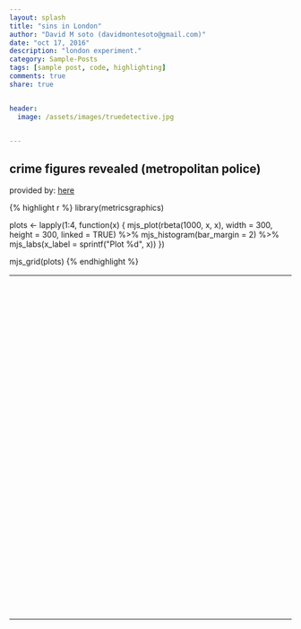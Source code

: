 ```yaml
---
layout: splash
title: "sins in London"
author: "David M soto (davidmontesoto@gmail.com)"
date: "oct 17, 2016"
description: "london experiment."
category: Sample-Posts
tags: [sample post, code, highlighting]
comments: true
share: true


header:
  image: /assets/images/truedetective.jpg


---
```



## crime figures revealed (metropolitan police)

provided by:  [here](https://data.police.uk/data/)




{% highlight r %}
library(metricsgraphics)

plots <- lapply(1:4, function(x) {
    mjs_plot(rbeta(1000, x, x), width = 300, height = 300, linked = TRUE) %>% 
        mjs_histogram(bar_margin = 2) %>% mjs_labs(x_label = sprintf("Plot %d", 
        x))
})

mjs_grid(plots)
{% endhighlight %}

<!--html_preserve--><table style="width:100%" width="100%">
<tr width="100%" style="width:100%">
<td style="width:50.00%" width="50.00%">
<div id="mjs-414f64e274e1efa356a70c54bfc7c8" class="metricsgraphics html-widget" style="width:300px;height:300px;"></div>
<div id="mjs-414f64e274e1efa356a70c54bfc7c8-legend" class="metricsgraphics html-widget-legend"></div>
<script type="application/json" data-for="mjs-414f64e274e1efa356a70c54bfc7c8">{"x":{"forCSS":null,"regions":null,"orig_posix":false,"data":[0.671094908611849,0.603188260924071,0.775948944268748,0.220768147846684,0.826431981753558,0.793204661691561,0.0420478493906558,0.925883104559034,0.483829515287653,0.678408693056554,0.0183202817570418,0.241362239001319,0.585831398610026,0.47207823372446,0.56978294509463,0.663977657677606,0.492983416421339,0.857267366955057,0.443290793104097,0.993234406458214,0.853511503897607,0.635878801345825,0.531949883094057,0.112860189052299,0.298578136833385,0.291740955086425,0.00743657816201448,0.888876368757337,0.693877979647368,0.229179758112878,0.638236043043435,0.804345417302102,0.99033259996213,0.336316381581128,0.265610073925927,0.452814573887736,0.247373461257666,0.213904589880258,0.952827901113778,0.305887498427182,0.632130345329642,0.223392496118322,0.646821427159011,0.147398606408387,0.877320870757103,0.151352245593444,0.0483750926796347,0.725459880428389,0.433756917016581,0.964219643967226,0.906891266116872,0.927679335698485,0.283909524092451,0.789245770080015,0.448875853791833,0.337884541833773,0.91048289090395,0.213202397106215,0.037205449771136,0.765065121930093,0.410364129347727,0.455764915794134,0.193243491463363,0.58990924526006,0.290929960552603,0.346142942085862,0.914393404033035,0.0489598014391959,0.287419251166284,0.561566304648295,0.414437617408112,0.868810023646802,0.638873089570552,0.880862427642569,0.0157748321071267,0.237544480944052,0.104466148652136,0.6846914566122,0.803671739296988,0.628108526347205,0.613437729654834,0.601606024429202,0.941343429265544,0.350380350602791,0.91175029007718,0.473272046074271,0.729383816942573,0.760032603982836,0.372091937111691,0.119985202327371,0.598863745806739,0.778687568148598,0.300866563338786,0.134796187980101,0.390537942526862,0.384438385022804,0.57656016969122,0.741158619523048,0.842604293953627,0.0796633027493954,0.272497694008052,0.736307355109602,0.760727366665378,0.788288455689326,0.664832860929891,0.263160111615434,0.321851869579405,0.0787240478675812,0.274151105200872,0.403004318242893,0.799039730103686,0.408701870823279,0.0347648106981069,0.437392857391387,0.294910788768902,0.44907505158335,0.518413654062897,0.860563820926473,0.587555692065507,0.662790507776663,0.00189981167204678,0.758296539541334,0.0974512745160609,0.758710874477401,0.444661117391661,0.368518436793238,0.573232001625001,0.313726977445185,0.714191286126152,0.330506929662079,0.866429426008835,0.88050794810988,0.203912843484432,0.398339866660535,0.869622631696984,0.571390450233594,0.374454172560945,0.594437496270984,0.494694632245228,0.715937556466088,0.266899304231629,0.526093867607415,0.2945893232245,0.361476340563968,0.365730280056596,0.837012404110283,0.341502050636336,0.794694428099319,0.0987878369633108,0.64180550747551,0.569119801046327,0.527342377463356,0.0775046872440726,0.952908661449328,0.888714717701077,0.575317764654756,0.731641741469502,0.425793866161257,0.499961734982207,0.843846916919574,0.919193083187565,0.90724784322083,0.132080923533067,0.983804414514452,0.191271347692236,0.782720825867727,0.704257992096245,0.67829058947973,0.897476539714262,0.490585263818502,0.691429716767743,0.530444520991296,0.109747996786609,0.835866081062704,0.270779989426956,0.182192718842998,0.283170404145494,0.323188601061702,0.60371250147,0.924719286384061,0.742912952788174,0.633834363427013,0.592447268078104,0.743848808575422,0.771316827274859,0.305708954576403,0.886046056635678,0.736886970233172,0.453733384143561,0.275486514903605,0.345329531934112,0.43410199182108,0.116339351050556,0.816276313504204,0.379616041202098,0.608884701039642,0.491199903422967,0.587201760150492,0.787414056481794,0.944284146418795,0.863207361660898,0.964578916551545,0.106645355001092,0.369131665909663,0.57700080005452,0.877759048715234,0.953456714982167,0.816101881209761,0.0104391160421073,0.613629338564351,0.256275926250964,0.342776043340564,0.650141401216388,0.536169637227431,0.790182583266869,0.810214621014893,0.295902597019449,0.259957502130419,0.161967783700675,0.22331584058702,0.827518183039501,0.312491865362972,0.637455970747396,0.92634786432609,0.582005347358063,0.509896136587486,0.553611623588949,0.571495270822197,0.534218201879412,0.960077684838325,0.287097594700754,0.321906137978658,0.0140340561047196,0.272057469235733,0.86516295815818,0.509265304775909,0.077309685992077,0.312068935949355,0.595765589503571,0.711252430453897,0.916433711303398,0.767047686036676,0.979654845781624,0.531029006466269,0.758511936757714,0.571929840603843,0.0337018694262952,0.90287526184693,0.4964337463025,0.820754293818027,0.11978276912123,0.16567851183936,0.195811985293403,0.347037642262876,0.0474481703713536,0.653148788725957,0.540765122044832,0.111023084260523,0.805362949380651,0.314271703129634,0.727983287302777,0.226740672485903,0.281426595523953,0.726109020644799,0.18363976967521,0.0205640520434827,0.208883270388469,0.125744431745261,0.333003695588559,0.0405388840008527,0.948053919710219,0.229928801069036,0.316503551788628,0.859662253409624,0.229864055290818,0.253741889027879,0.512735361466184,0.691134694730863,0.276049496373162,0.739693217677996,0.779880877584219,0.00102710141800344,0.16254700999707,0.305641150102019,0.800312160281464,0.0364838484674692,0.601252082502469,0.965287885628641,0.313261816743761,0.354940691497177,0.515845441725105,0.941773460246623,0.245584067655727,0.402407841524109,0.763651843648404,0.223888791399077,0.520879157818854,0.710313205374405,0.899923267075792,0.70806613471359,0.636803882662207,0.68276533856988,0.763154560234398,0.605050765909254,0.632859702687711,0.595464835176244,0.627264265203849,0.81299949507229,0.496274435659871,0.595222910167649,0.5457055401057,0.467772764153778,0.910345596959814,0.097039925167337,0.016687041381374,0.0792353684082627,0.287254341179505,0.604845081223175,0.248131992062554,0.786114061949775,0.349374245386571,0.756089857779443,0.423642897279933,0.59625516901724,0.427004431607202,0.807734686881304,0.492772529134527,0.230666276067495,0.73980474518612,0.957810956286266,0.536432833177969,0.223465976538137,0.880953080253676,0.413341253995895,0.485619059996679,0.412597468588501,0.92745200637728,0.643419680651277,0.725953237619251,0.536988074192777,0.804350781720132,0.0285642559174448,0.688188516767696,0.818958672927693,0.142797970212996,0.693305186927319,0.232282778248191,0.164439794840291,0.18580988002941,0.660195404198021,0.628912236308679,0.263935431139544,0.678234192775562,0.0737675931304693,0.828431023750454,0.766536076320335,0.745051869191229,0.934358281549066,0.290490098763257,0.29431744501926,0.690476675285026,0.570380219258368,0.853822391945869,0.170174677157775,0.163456901209429,0.534355603856966,0.716033765813336,0.946300575044006,0.841749243671075,0.862295856466517,0.276865482097492,0.0859675765968859,0.739148779772222,0.123114185640588,0.0228410225827247,0.488596132956445,0.608522175112739,0.620451360708103,0.808137499960139,0.167071841657162,0.978087891126051,0.250532265519723,0.721622661221772,0.609829413937405,0.562552538467571,0.697978775249794,0.507078063907102,0.0763086723163724,0.948626287048683,0.143875556299463,0.640322390245274,0.51735440059565,0.709160554222763,0.613785434979945,0.233664326602593,0.403846179833636,0.456556322751567,0.520103939343244,0.0569501521531493,0.134844136424363,0.410799193428829,0.85998251545243,0.880354952299967,0.331419912632555,0.868369941366836,0.0485160097014159,0.379350734408945,0.425662591122091,0.634413723368198,0.682080308906734,0.159370476379991,0.195824476657435,0.869958085939288,0.318983828183264,0.851093047531322,0.99049117974937,0.96746849338524,0.89729112922214,0.051417282782495,0.964626354863867,0.814353003166616,0.640152625041083,0.357425395399332,0.931449183262885,0.380404138471931,0.547229107934982,0.84696201980114,0.859076054301113,0.541278143879026,0.451992898713797,0.237696325872093,0.548800403485075,0.889080160763115,0.575504086446017,0.512384934118018,0.771417770301923,0.574411612469703,0.47843034658581,0.994477944914252,0.253069799859077,0.212434193585068,0.699446058832109,0.560513270553201,0.380499864229932,0.108050851384178,0.777178134070709,0.724554737564176,0.637725592823699,0.513090373715386,0.766643143026158,0.304296585964039,0.174869888229296,0.298818458104506,0.612504885531962,0.186868897406384,0.854267837479711,0.816066127037629,0.0518291492480785,0.50251288479194,0.72219217941165,0.561070003546774,0.452536126831546,0.739077391801402,0.0408319074194878,0.952267495915294,0.0929579315707088,0.328003098489717,0.852081511169672,0.730114379664883,0.780209153657779,0.0510200525168329,0.267391003435478,0.951452746521682,0.852373705944046,0.74728511297144,0.0407542088069022,0.319655426079407,0.361889037536457,0.873160561546683,0.445972794899717,0.301734829088673,0.189157898304984,0.977326811291278,0.5634099713061,0.8634753159713,0.0940243408549577,0.0980764047708363,0.364684403641149,0.340568252373487,0.569537645205855,0.295636259950697,0.519124597776681,0.5899775440339,0.599538136506453,0.570144100813195,0.920192746911198,0.156981046544388,0.447719271294773,0.740766343427822,0.441196844214574,0.000859147403389215,0.86311229551211,0.632213961333036,0.985291336197406,0.0876945210620761,0.431525371037424,0.256766820559278,0.600295706884935,0.584747500484809,0.0777981427963823,0.425645146053284,0.215176874771714,0.315866561606526,0.498276193626225,0.961748612113297,0.47914087632671,0.300463462015614,0.371791381854564,0.577692155726254,0.902221807511523,0.266532526118681,0.797755568986759,0.844762672437355,0.120226966682822,0.934583582915366,0.120691866148263,0.0519191473722458,0.569853085326031,0.327550996094942,0.522733549587429,0.941076711751521,0.214207544689998,0.91283816494979,0.0612837781663984,0.297707491787151,0.176654846873134,0.0129694957286119,0.750511229038239,0.944075076375157,0.487611026037484,0.91623162990436,0.571989475283772,0.407749654958025,0.83654513116926,0.717943724012002,0.219721417874098,0.685977655462921,0.925168971298263,0.172815453261137,0.915739539312199,0.0228804401122034,0.309220034163445,0.923243517056108,0.644861505134031,0.654427416855469,0.989975709468126,0.917104349471629,0.846424912801012,0.169970094691962,0.904165923595429,0.724763206671923,0.932003089459613,0.712907608132809,0.636131887324154,0.351067591225728,0.784770872211084,0.512574702035636,0.855328417615965,0.11711903847754,0.380383225157857,0.643089661374688,0.509238021448255,0.492808864219114,0.214851655764505,0.0278621425386518,0.910530313383788,0.293327168095857,0.518620916642249,0.470643179025501,0.695641399826854,0.906033107778058,0.670333640417084,0.0484039855655283,0.408708540257066,0.661771245999262,0.516009408049285,0.342245904263109,0.0661362735554576,0.588914217660204,0.685100340750068,0.397387410281226,0.690492131747305,0.730980294523761,0.166588219814002,0.0607347639743239,0.640963221201673,0.000530415680259466,0.329980271635577,0.0370110212825239,0.514998000813648,0.95267685642466,0.265113805187866,0.882317709038034,0.330700659425929,0.602141535375267,0.282047793036327,0.142020341474563,0.907132229069248,0.34810865111649,0.729614796116948,0.285742092179134,0.369759492808953,0.798571862280369,0.614303134381771,0.359471830073744,0.261740689398721,0.145599903305992,0.366450620815158,0.329129459802061,0.099589423276484,0.763073974289,0.284877733094618,0.847432231763378,0.541977341054007,0.117419571382925,0.475654777605087,0.734221769496799,0.930486977566034,0.680476129986346,0.460003093117848,0.537641198607162,0.0275987496133894,0.901684264885262,0.301257969811559,0.691548424074426,0.89101045881398,0.35926228039898,0.630871163448319,0.146720562828705,0.607778879115358,0.225185331888497,0.0188383634667844,0.784917334560305,0.935215720674023,0.517448460217565,0.563133839983493,0.793414211831987,0.401097772177309,0.719873189460486,0.975867892848328,0.910026864847168,0.687542128609493,0.230862329714,0.258339480729774,0.448281067190692,0.347121963044629,0.581160889239982,0.172009794740006,0.635828788392246,0.511093555251136,0.946106533054262,0.908651361474767,0.455234793946147,0.254980396479368,0.155855044256896,0.701854303944856,0.0630554056260735,0.209220350021496,0.56454643025063,0.559797498164698,0.825254401192069,0.162223322549835,0.609955540625378,0.647649585502222,0.272105576004833,0.271196909248829,0.888005044311285,0.415576102212071,0.800742782419547,0.882431731792167,0.898840521927923,0.308293660869822,0.85403382149525,0.46393725881353,0.88176919403486,0.567909966455773,0.777404150692746,0.524482610635459,0.994103074539453,0.810042110737413,0.761055676499382,0.554877090966329,0.382724879076704,0.160762858809903,0.0299078957177699,0.0291061943862587,0.059258196502924,0.495368077186868,0.906759078614414,0.29671470168978,0.25156460609287,0.772612072760239,0.518512711627409,0.649101241026074,0.838446438778192,0.634546640096232,0.503238391596824,0.572020650841296,0.930949390633032,0.679074088577181,0.0206823421176523,0.0132517134770751,0.987512892577797,0.735456336988136,0.0490082604810595,0.379707293584943,0.846639175899327,0.728748583234847,0.107803301420063,0.460788932396099,0.19004273135215,0.835009451722726,0.909882706357166,0.784532986814156,0.496126691345125,0.28491317271255,0.662464618915692,0.110583745874465,0.852157967863604,0.669887995580211,0.779170393710956,0.233187746023759,0.871886783512309,0.29764555557631,0.317257150541991,0.702643807977438,0.435341021977365,0.338213521055877,0.927817532094196,0.835599884158,0.0220622709020972,0.0205951223615557,0.61685296613723,0.268770777387545,0.786415925947949,0.391393565805629,0.597650261828676,0.44462991785258,0.162219326710328,0.847525051794946,0.000688256463035941,0.730627770535648,0.486267263069749,0.767141232499853,0.770053113112226,0.415655314456671,0.169016245752573,0.858495929976925,0.0260324715636671,0.104249172378331,0.221744410926476,0.47342977183871,0.766630667960271,0.258444519015029,0.851146249333397,0.269468784099445,0.758749267784879,0.539959047688171,0.856984594836831,0.920751663157716,0.842115969629958,0.874097706982866,0.2559371474199,0.24773057224229,0.636505980743095,0.222192255081609,0.773359852610156,0.0711576377507299,0.981267737224698,0.0190781853161752,0.825568812899292,0.0817697604652494,0.512725538574159,0.312913042027503,0.806174144381657,0.70105606992729,0.233059383928776,0.907454365864396,0.755228952970356,0.42566801677458,0.770484447246417,0.994397251168266,0.987945202738047,0.410715866601095,0.683721910463646,0.367678191512823,0.0887030065059662,0.58002660330385,0.973808880662546,0.173770516179502,0.256690031383187,0.19625665503554,0.454799705883488,0.0718329222872853,0.784664280945435,0.198666285257787,0.912675382569432,0.696311419131234,0.594741537934169,0.116888149874285,0.872088235104457,0.0878400402143598,0.00101411482319236,0.3249386921525,0.930554707767442,0.0902562332339585,0.707528821192682,0.0282702159602195,0.643937979126349,0.147774934303015,0.834159178193659,0.428506788564846,0.352654398186132,0.0862067849375308,0.644428078550845,0.397788478760049,0.310401272494346,0.197073560440913,0.596809511538595,0.522248188965023,0.688400815473869,0.491949490504339,0.397385348100215,0.640661341138184,0.453392618335784,0.949429035652429,0.240082385251299,0.788058698177338,0.813165603904054,0.485113803297281,0.878165654605255,0.512018594425172,0.115075692301616,0.722843867726624,0.266763286897913,0.0674323486164212,0.150128117064014,0.0709282017778605,0.407053901813924,0.66758345765993,0.162615040084347,0.496570128481835,0.380765091395006,0.843682218808681,0.112864012364298,0.0547804541420192,0.286679963115603,0.407132187392563,0.812487056711689,0.4900241214782,0.779663474531844,0.292679429985583,0.439806047594175,0.455295424442738,0.465320768300444,0.136962199350819,0.156067346222699,0.57389927143231,0.272983655100688,0.150866374140605,0.132749664597213,0.181198261911049,0.165644088760018,0.890939068049192,0.0714200160000473,0.246100090211257,0.0819383240304887,0.101775456918404,0.613137630978599,0.823011404601857,0.535175910918042,0.550926481606439,0.303937793709338,0.477870732313022,0.47858209698461,0.345822844421491,0.384056268027052,0.804702340858057,0.41259913565591,0.170229788171127,0.755467538489029,0.945697577670217,0.175046822289005,0.40013438789174,0.389677054714411,0.935091152554378,0.105782430386171,0.71291702799499,0.925165717722848,0.874805945204571,0.271237431559712,0.659708580235019,0.024455506587401,0.907664061058313,0.0585562507621944,0.813201860990375,0.619730553589761,0.312376079149544,0.759369177976623,0.646711429348215,0.0623840226326138,0.238610675092787,0.802405695198104,0.0247303962241858,0.372553230728954,0.394763380754739,0.309901354601607,0.785522856749594,0.10065265186131,0.567037437809631,0.874149469425902,0.794712621718645,0.429367180448025,0.209889688761905,0.28563549532555,0.405328630469739,0.827946759061888,0.3223493299447,0.988445914816111,0.561180520569906,0.662742263404652,0.998884842265397,0.613642722601071,0.709175226744264,0.699385063024238,0.66112319403328,0.672004842665046,0.265020553488284,0.907323540886864,0.0171813999768347,0.289949315134436,0.916700451634824,0.893746603513137,0.4442936507985,0.888194163097069,0.641621061833575,0.70478949137032,0.902517618145794,0.176400141557679,0.557180950883776,0.700797514989972,0.66363197658211,0.529853934422135,0.905580411897972,0.463684803573415,0.223324126563966,0.895557573297992,0.856478080619127,0.624810372013599,0.255949486978352,0.72927334648557,0.684674517484382,0.726316007087007,0.905100497184321,0.562740496592596,0.24322029389441,0.825549909379333,0.596039445139468,0.494476408930495,0.0643383390270174,0.59805453941226,0.889651661273092,0.474354919977486,0.982260952005163,0.923119228566065,0.120253153378144,0.2083543560002,0.0911466535180807,0.288377742981538,0.779891461133957,0.137798895826563,0.624674200778827,0.127656132681295,0.0444495070260018,0.51093392376788,0.198534279828891,0.231747899437323,0.620616657426581,0.676975878188387,0.0778245297260582,0.707658090861514,0.967410050565377,0.991179328877479,0.290406931890175,0.352766219060868,0.0849021004978567,0.858597894664854,0.41741728479974,0.131205698242411,0.732990437187254],"x_axis":true,"y_axis":true,"baseline_accessor":null,"predictor_accessor":null,"show_confidence_band":null,"show_secondary_x_label":null,"chart_type":"histogram","xax_format":"plain","x_label":"Plot 1","markers":null,"baselines":null,"linked":true,"title":null,"description":null,"left":80,"right":10,"bottom":60,"buffer":8,"format":"count","y_scale_type":"linear","yax_count":5,"xax_count":6,"x_rug":false,"y_rug":false,"area":false,"missing_is_hidden":false,"size_accessor":null,"color_accessor":null,"color_type":"number","color_range":["blue","red"],"size_range":[1,5],"bar_height":20,"min_x":null,"max_x":null,"min_y":null,"max_y":null,"bar_margin":2,"binned":false,"least_squares":false,"interpolate":"cardinal","decimals":2,"show_rollover_text":true,"x_accessor":"","y_accessor":"","multi_line":null,"geom":"hist","yax_units":"","legend":null,"legend_target":null,"y_extended_ticks":false,"x_extended_ticks":false,"target":"#mjs-414f64e274e1efa356a70c54bfc7c8"},"evals":[],"jsHooks":[]}</script>
</td>
<td style="width:50.00%" width="50.00%">
<div id="mjs-32f71c696dc8d214c51e69349a1da6" class="metricsgraphics html-widget" style="width:300px;height:300px;"></div>
<div id="mjs-32f71c696dc8d214c51e69349a1da6-legend" class="metricsgraphics html-widget-legend"></div>
<script type="application/json" data-for="mjs-32f71c696dc8d214c51e69349a1da6">{"x":{"forCSS":null,"regions":null,"orig_posix":false,"data":[0.259295076988697,0.399960293484119,0.5858670934297,0.467924597335316,0.254398567976105,0.566950196918807,0.505665903252988,0.529188450575189,0.542614019853266,0.448232063932186,0.414582661847165,0.479631142987895,0.657506187799159,0.154147969261806,0.635488399477725,0.985734340860527,0.704300720587079,0.523858420053772,0.135068577307522,0.344439776508517,0.637827092178222,0.73529083420361,0.227648987582184,0.338853401307488,0.717730588776305,0.301075413334992,0.667021361585771,0.230260692391909,0.0954595333700469,0.956164415966122,0.870905210916944,0.410019600970214,0.204698353628033,0.474119789798066,0.725964382568035,0.519297160927147,0.692594123845492,0.373805583806494,0.392792013724357,0.238640052095217,0.101508828223905,0.547793939726117,0.774178405435216,0.594557945643272,0.516801901625204,0.258234087434823,0.497267499423983,0.827638360149635,0.527737392585448,0.902346911772141,0.493055974697372,0.26769569711131,0.388065261857407,0.485923568810216,0.0964734165154768,0.610968687071156,0.234795505198433,0.0719172944057901,0.246150927960124,0.805651284690002,0.571885432597119,0.829150885133195,0.409100594430974,0.537942832072144,0.614068648539655,0.514134005469547,0.413391075459843,0.126219989708886,0.618503100360254,0.332207398857488,0.370421436784821,0.443391889316424,0.63980768327523,0.536927665058244,0.750789030624344,0.658823905310855,0.387092425993999,0.590135342118621,0.220512220598927,0.656948289485774,0.0757618730813475,0.407452267687178,0.745745634478856,0.833618032326424,0.336681661282569,0.914144310477454,0.572916506012231,0.599863778493851,0.608980646810067,0.107369383805181,0.471107533398575,0.490941900139097,0.458252357930075,0.567722201685849,0.221233445388913,0.627519977581541,0.466740798097736,0.15577815192226,0.857284184580437,0.332838522169966,0.348066774295083,0.616057496478227,0.821262770435742,0.689032620951879,0.781925305914109,0.686145158736959,0.555699283587076,0.378822143317453,0.251214403699604,0.116517024620938,0.4869859621264,0.354135509967009,0.650186840464003,0.360866241525551,0.138881422989469,0.190634046666083,0.580779081280008,0.507686387532946,0.646385207656456,0.635724403886212,0.408883492984645,0.289575116303543,0.633908268567098,0.413826300956505,0.660469238786835,0.452609461413309,0.69917027117417,0.10804254858644,0.582235798365675,0.873460104417287,0.463675431441673,0.565693406837216,0.421317281769832,0.571912643708513,0.393991181190034,0.668117516925466,0.605085951242059,0.617939465240708,0.621021086345046,0.758393493139212,0.610737002941028,0.454632146613483,0.380243276253231,0.725311497060464,0.406974118821914,0.666371916262084,0.780777681442092,0.404244747319502,0.496105939362248,0.795578708300344,0.651493775461653,0.624933887292942,0.653824069044023,0.492490715399002,0.836475614209151,0.181889919251615,0.317169082761066,0.726382362907749,0.521066158697802,0.718624813017046,0.428525458010628,0.680042785567098,0.171752879139719,0.588607383270213,0.499405178118272,0.512468390615286,0.388718589446124,0.683653935209578,0.115057884308622,0.35676674539773,0.796942382257561,0.455010390334604,0.649771160287364,0.289017260933123,0.157011023728632,0.212785285226453,0.512813161925441,0.35552290117551,0.0864937397960691,0.479382781527363,0.774789237785696,0.788377039081581,0.710000049698321,0.835926900370993,0.471039369564203,0.761303488710423,0.48722402606232,0.24384233362534,0.509918289796343,0.143059751155055,0.756671733795542,0.419455004939037,0.864649087003618,0.272236609200419,0.363818345167026,0.292258796133043,0.556111311635659,0.195065147597048,0.529300641297519,0.443783773013585,0.611235491512463,0.79198210435448,0.361998930279854,0.242505207348121,0.173590546189277,0.807574324197118,0.435886194031621,0.650841553713136,0.754258242309339,0.772227745278948,0.957933554296624,0.22360993132814,0.68434456589942,0.408127512452092,0.230336232569249,0.710208706900593,0.672145176828173,0.340312459518515,0.582745330208824,0.581417507416762,0.424640398054795,0.243642642498212,0.856137226567503,0.256116155594364,0.658207292836757,0.193055471055192,0.278439099629546,0.885469843706021,0.183108837963037,0.389762469844186,0.914690642445136,0.233252785980062,0.58723326659985,0.442725948297684,0.44651764009627,0.835857348606192,0.110616330628054,0.603709274682002,0.400685948736638,0.827635691112092,0.788929001882589,0.640046103703629,0.416783620048783,0.256640394868834,0.470382924400447,0.376797322600374,0.788033982646476,0.429422812856448,0.295890613172797,0.354074394558032,0.442297260280629,0.723152280324283,0.341618710957015,0.946639514080594,0.330136657520046,0.475846520703658,0.466549891543747,0.391575233038497,0.627653918383122,0.35701613412999,0.856623232148765,0.141609143103517,0.751377947704511,0.324980176883775,0.798625758377047,0.374529280361825,0.495961862325133,0.380012874078285,0.607531806440766,0.783141702176188,0.348115694194453,0.672218674592746,0.408405918175854,0.871285461135498,0.84777382897986,0.183522480682258,0.394680501566769,0.117522914011595,0.865444156529311,0.560865923569917,0.243237294185621,0.743533027528914,0.631079264743438,0.395106027673368,0.793390729135542,0.778942802396911,0.579559072297853,0.859939470554845,0.772785676718389,0.0121612611026552,0.368974821077771,0.870026072030166,0.204313039560445,0.136313554973954,0.240226983526624,0.475459103345495,0.895156347111337,0.236265958748754,0.615941767866555,0.391126073089229,0.229417653962856,0.290860277350699,0.81303519367946,0.689369783291878,0.632992904151583,0.220211184475406,0.456294901519641,0.557124302965772,0.375659603568713,0.222403114528161,0.284469358001631,0.312797686863323,0.50148407754161,0.191983887067407,0.255455682506472,0.781690972206726,0.784239448624825,0.275441796750317,0.706472494369524,0.374613858565802,0.0616437707102528,0.404629875204625,0.10741704615161,0.738148797910462,0.632414291263834,0.41090691983309,0.152262726895562,0.346304315689307,0.521476987877478,0.438615484384457,0.85269542425092,0.646407409750543,0.154265791136518,0.719296421767648,0.0494065762237334,0.625279658968672,0.703384251162203,0.28558849168144,0.733499284247838,0.467380337386814,0.62749764989993,0.313197321320514,0.312303163130825,0.447473589479068,0.893010600004937,0.673350489263431,0.659143087285379,0.58578632710956,0.19678489386159,0.391885747451049,0.620432894975647,0.188651675055472,0.0444927856532036,0.405505080540301,0.523885220804359,0.649878994649742,0.5166416324047,0.345394858316343,0.591432585693795,0.435286305153874,0.842405291537422,0.678067110356654,0.470334735329939,0.65424098504342,0.213364507282133,0.573324376368047,0.728012295583409,0.808761953793071,0.351560838324387,0.200056069349031,0.298580545870468,0.975235492699834,0.394082188922609,0.461826052785008,0.653583663927331,0.604656031154079,0.436179855487718,0.1807138699719,0.565348407881481,0.651460486859822,0.76254656678977,0.442503575756312,0.702144526723767,0.851922674579994,0.35876861953557,0.322126865877539,0.729507390681775,0.193327624474407,0.306964678848598,0.681621891573127,0.486085849829295,0.233773603180513,0.557982540112497,0.797399909807387,0.180017866893726,0.824345323180154,0.401895240986325,0.116496352889216,0.229283302922632,0.48786327156915,0.628516105979639,0.253880058050146,0.548671006821606,0.486505494394325,0.422162724123071,0.561880450310175,0.285644529433294,0.114380577760392,0.826414016828186,0.732204941705195,0.821925620795174,0.606091610456214,0.728933034200935,0.77382885868727,0.555756011378024,0.585173768253507,0.407685402332491,0.368658865288747,0.572991980501064,0.530776814843817,0.468501795428995,0.339148426124035,0.664273177720785,0.409278011465416,0.079442884300396,0.218994950271148,0.516633221219668,0.538198270068633,0.421737650894511,0.573586680525304,0.289949562505995,0.215879860436488,0.439348521391743,0.894869881454495,0.160785323023009,0.209999574847329,0.53874273581254,0.915261061098645,0.687155501887623,0.423412039632441,0.497104680989958,0.2291261149085,0.782794495328415,0.296474126213538,0.65705856103817,0.511888325154542,0.351309006304316,0.417543104124323,0.48277649558997,0.955867214504588,0.691498723061843,0.635265678030988,0.794132010993728,0.702213880856994,0.185524161711449,0.282796301007877,0.406990947172531,0.658918673342998,0.797469371129811,0.759926995558265,0.278315802067858,0.200160181765796,0.420146756269241,0.359833581222084,0.291554655025354,0.587449740151251,0.811291870868646,0.777137160596152,0.698425616920427,0.753959436394701,0.452382657244561,0.382857854877475,0.425960105911297,0.558178860693762,0.776981220167629,0.460752582516999,0.333044817464229,0.761656789246067,0.390688441687438,0.407094491267744,0.151135431706399,0.791999214518017,0.757430189881209,0.652993550678266,0.338670150647174,0.547266877091972,0.189107823195506,0.458072555568773,0.206100124302921,0.283763498792342,0.509687470462664,0.495842665500755,0.103487323762067,0.0702301003038399,0.527557482540557,0.515720735327914,0.22389696260802,0.655492413161147,0.710101858434219,0.423904290063481,0.451446531238088,0.0591649804881893,0.224592848577579,0.784478829857971,0.837897855616954,0.43553213125238,0.688077421403471,0.410747723130764,0.22639922913991,0.437895192123866,0.270313753869073,0.217791239391322,0.266280971897628,0.458861850543099,0.81844569266295,0.234927916387073,0.504516086336152,0.288270781176584,0.587579143096348,0.688420408667815,0.33125670302942,0.163453477659698,0.23229864798965,0.559955156202506,0.311443936624045,0.082564569021371,0.80419935905845,0.642872734825786,0.275328665788338,0.553298820693007,0.475972016928782,0.414135360524862,0.476650748682445,0.19212851645449,0.719304614768295,0.130042234508965,0.54440169142622,0.625945066531354,0.544362359294384,0.538953748741905,0.434367697947505,0.797660484280696,0.294737261694441,0.474983834725336,0.581094060404761,0.357898892565687,0.370985569898523,0.513298603594515,0.219550642733512,0.810704554521032,0.87691700316613,0.36235626315868,0.340556496876083,0.547880450128719,0.630316667796717,0.332520479428357,0.52066689874403,0.667751224770949,0.463461740381592,0.285251459128481,0.726573746404519,0.113345648926246,0.685558944092438,0.446765645763558,0.357639840323648,0.796969422123834,0.500823696526564,0.699302004944149,0.199687620741204,0.323689227962846,0.41872065966103,0.24612855858642,0.423965341381439,0.367980115855538,0.143430530939014,0.43548905241208,0.706583802325836,0.902475281525604,0.350069780862827,0.652847040362415,0.575007186823139,0.0895446206246099,0.147055236638319,0.241674947016635,0.671052870519461,0.223545548383488,0.181461924575875,0.84295423637514,0.426845839116562,0.468611249935079,0.821034747562104,0.646758268440446,0.0999278648424217,0.77418894099074,0.270114129367616,0.507487936866299,0.740213417596235,0.412795000636528,0.913068834470501,0.645637664526322,0.594169559453137,0.824500734172079,0.550869392118169,0.678637421263411,0.432618925362513,0.738447196654445,0.290484507983838,0.673187527326688,0.848392969406575,0.652326391462534,0.369624873412155,0.164343616511151,0.321628310132293,0.472898345304689,0.88268308390384,0.717416668685756,0.610218614879764,0.460552977058618,0.12439420682955,0.893755577739521,0.390131250746727,0.356553451602932,0.395568184576679,0.253968161163139,0.0961517615598862,0.389754891955229,0.259225500143885,0.419976365390838,0.821413252167037,0.801605936322558,0.454777798296597,0.184638429641961,0.738367373287502,0.4712585038374,0.424809576416331,0.646754562704468,0.512361075556268,0.686290168506139,0.60855375965989,0.282230445558675,0.454089464638185,0.23636268941818,0.317746858437103,0.119865848100853,0.32567356407326,0.476842786026991,0.469586988767482,0.627574760535784,0.134755742798553,0.72042891766446,0.479888694984001,0.788531649019471,0.43993423638003,0.303018676473495,0.13768433061416,0.504214933851485,0.288250032424737,0.779720533814113,0.384316839604837,0.203321693128734,0.632528485500019,0.921403712702369,0.477561819007244,0.740843484168602,0.477615214316443,0.273293769562647,0.669389373342579,0.535391429799607,0.717238508671754,0.602771087494621,0.507670657945374,0.841753258478315,0.412610056896415,0.459297379845903,0.298229622390318,0.620922435097671,0.803250844707057,0.3720951429989,0.337231115364404,0.546239449202051,0.541551205507432,0.578919594862012,0.256810807582076,0.534087755898258,0.730074847063587,0.104933494065802,0.451295232517058,0.144309900860602,0.763974407938219,0.397612912230933,0.470166280140061,0.395956544762314,0.599522714821997,0.476515449685566,0.644416425360789,0.808401167124767,0.567795483015098,0.157913235753023,0.689935083931415,0.30638523758756,0.749520764855834,0.478901810078266,0.597887206538877,0.553174585865948,0.651642048362133,0.537256147562294,0.784112833516758,0.301671496019814,0.420330828197052,0.659611313799829,0.386198980970453,0.584896207892284,0.678775100271788,0.560149899786422,0.791365608771109,0.0884117744695053,0.270468289265486,0.371928584585463,0.727342328215911,0.332971030467872,0.391154843670972,0.518809119408428,0.753072115031573,0.164585209885461,0.342599329835354,0.45282291999998,0.31517889494311,0.517782295526862,0.165407295858377,0.576996486038567,0.776961672700655,0.641389875243264,0.395123837132161,0.34177897163617,0.200114205839426,0.659139693831532,0.453007985474302,0.150572291929611,0.908829521929715,0.462930497834207,0.757331405942997,0.451552240905637,0.714498515007718,0.523659090042777,0.692079429217324,0.42181607157445,0.456914463391552,0.762430378356214,0.284240091507123,0.323651555048005,0.21922332523465,0.30069305624477,0.596329984043348,0.542259576650859,0.374875359132142,0.507421824552101,0.520423555479525,0.434276132163021,0.480102889287198,0.720247040521857,0.422808945519318,0.525398262982124,0.870407680603088,0.532009943392596,0.646519943690553,0.610822759553203,0.436390631960567,0.170414669345461,0.653452369615534,0.80815970512364,0.943283848373728,0.293810050240326,0.479388182536139,0.584773384535589,0.444595859524034,0.746865380558201,0.162083609348409,0.441857834771393,0.696681483683699,0.592534277585363,0.600093929383544,0.339383820696582,0.445935004829542,0.316077682811119,0.774806999740463,0.608007742257106,0.511796175693477,0.397824323267844,0.93270184896627,0.750753389870652,0.562755519880261,0.888459872592503,0.315056528996204,0.667756215716662,0.670539572761796,0.334705130785804,0.401385878188379,0.742569280917136,0.791300658462203,0.286404142455478,0.0597727469027998,0.856082957734253,0.60526727204216,0.634893581785741,0.150974517705638,0.266511560217183,0.39199757707684,0.433925821551719,0.831439020329803,0.525533728981236,0.599485903590075,0.822286180809436,0.385060783224331,0.496603978301743,0.594766978217432,0.302267275859292,0.321015597966831,0.676349768447692,0.535220786519304,0.872221313982508,0.538273764192438,0.413919999829377,0.0819222899906819,0.191287541534193,0.518346282071579,0.572808014469892,0.328822350690689,0.837164334098242,0.0565340318548021,0.516882608561255,0.70440084268439,0.0976578600388534,0.823853583579897,0.86691401521627,0.364872697029107,0.244875839463417,0.438643203319689,0.403614038514872,0.556440674531984,0.644902622414439,0.574530539251004,0.364935615264176,0.517673716067202,0.325858843030209,0.638470879441222,0.258073368133233,0.605925393835306,0.288403555219388,0.558277607442275,0.469126924153623,0.519935424674917,0.589067048994856,0.597556878771758,0.60470806220344,0.633019129317882,0.299100852566799,0.816910080114801,0.541430857299427,0.612740754048765,0.613126076095176,0.347380218502628,0.643500532939689,0.0692625407520335,0.595654971751527,0.799425983585412,0.552038106574611,0.159533767502305,0.215325801397122,0.296050295260242,0.592395717933483,0.242884613799337,0.568633477699977,0.750518321799968,0.653880993681506,0.184878698458393,0.145654946968748,0.459242808789598,0.380344546846527,0.590243478992319,0.62411465698542,0.372501729776503,0.224703120427781,0.584595844652469,0.421066725623428,0.875890948078007,0.731465606004379,0.653924711446043,0.101550999035341,0.0983923893300304,0.29826619803691,0.550340198105297,0.826554027195086,0.669923716145261,0.574104333635706,0.390347734120664,0.293231636515657,0.288550692303592,0.837926375776668,0.850660507758099,0.494162581487192,0.20185682453585,0.283032287333833,0.733163500603595,0.725439002507485,0.657413752670503,0.400403416805063,0.388551846889189,0.755230565569428,0.368057620744336,0.121788005728796,0.548882826100244,0.36130907947647,0.747607380370782,0.715495303338025,0.495343240671234,0.889802093535056,0.482255764996543,0.588031313735299,0.869754077920979,0.665939752070083,0.129209959215778,0.323940548494676,0.569683119371802,0.508838233137351,0.588088824579664,0.806739637065937,0.483826477309285,0.890990580725108,0.359076228365322,0.849430384732185,0.211190890645411,0.630053755495721,0.547348493757716,0.32126701181256,0.304926266191856,0.430367269195757,0.631909661746614,0.511319449862591,0.780513935967433,0.514013182427808,0.395111183138751,0.691636714459067,0.560610740414089,0.0729089517428444,0.526098226391458,0.292976221626778,0.391527478443226,0.926739473652188,0.853373842839342,0.330112856116294,0.536860978961636,0.301971327243109,0.506636906963016,0.307312474061481,0.272343378198145,0.851854759627362,0.468071800424094,0.821502746348813,0.475014291938391,0.859518571068388,0.505108689935181,0.383364028982304,0.35074711719669,0.389793208993169,0.512648231707389,0.0982724397109885,0.604211706389286,0.774796611960407,0.844568330429846,0.327566216440186,0.13458231264974,0.0687525379626726,0.845240101913931,0.413465751400878,0.231234656318759,0.512373627354386,0.105205351374125,0.461867899188845,0.248297714241452,0.551630268623719,0.588464307281381,0.542341939850568,0.138750899938681,0.0531803875644261,0.351526719380372,0.202503504873391,0.645394346709166,0.553721748288496,0.477809491391832,0.415466391510432,0.207024254196939,0.614796342235039,0.276799526317648,0.163489576578714,0.642930983358844,0.886077764497263,0.405039109652427,0.418204615263839,0.798226060427279,0.65946238673786],"x_axis":true,"y_axis":true,"baseline_accessor":null,"predictor_accessor":null,"show_confidence_band":null,"show_secondary_x_label":null,"chart_type":"histogram","xax_format":"plain","x_label":"Plot 2","markers":null,"baselines":null,"linked":true,"title":null,"description":null,"left":80,"right":10,"bottom":60,"buffer":8,"format":"count","y_scale_type":"linear","yax_count":5,"xax_count":6,"x_rug":false,"y_rug":false,"area":false,"missing_is_hidden":false,"size_accessor":null,"color_accessor":null,"color_type":"number","color_range":["blue","red"],"size_range":[1,5],"bar_height":20,"min_x":null,"max_x":null,"min_y":null,"max_y":null,"bar_margin":2,"binned":false,"least_squares":false,"interpolate":"cardinal","decimals":2,"show_rollover_text":true,"x_accessor":"","y_accessor":"","multi_line":null,"geom":"hist","yax_units":"","legend":null,"legend_target":null,"y_extended_ticks":false,"x_extended_ticks":false,"target":"#mjs-32f71c696dc8d214c51e69349a1da6"},"evals":[],"jsHooks":[]}</script>
</td>
</tr>
<tr width="100%" style="width:100%">
<td style="width:50.00%" width="50.00%">
<div id="mjs-f7cef7f91215f5eeabaf2d2b99d05b" class="metricsgraphics html-widget" style="width:300px;height:300px;"></div>
<div id="mjs-f7cef7f91215f5eeabaf2d2b99d05b-legend" class="metricsgraphics html-widget-legend"></div>
<script type="application/json" data-for="mjs-f7cef7f91215f5eeabaf2d2b99d05b">{"x":{"forCSS":null,"regions":null,"orig_posix":false,"data":[0.618195797784491,0.420940201000323,0.376304418439127,0.503020643220737,0.251269734381046,0.468831004865531,0.315290579237389,0.31860748018794,0.215451213041432,0.369826086669898,0.624956068114807,0.729125609910867,0.650686959353197,0.500933973288738,0.554765291355683,0.613653934397491,0.627353224077993,0.660553767978726,0.385077237783717,0.194075070340254,0.595861781608567,0.548276900993532,0.267261413010681,0.374250182466169,0.854566370096021,0.462719206252924,0.75568000092361,0.537942546918876,0.353718525503966,0.367892497730863,0.40330498811671,0.464675404246588,0.288835305536956,0.133411826439529,0.284960064219026,0.38720768205246,0.744037685526166,0.237983511805099,0.570411655312109,0.334495657987702,0.797966382389614,0.588984410564237,0.594387086220038,0.579857277215684,0.576121714356832,0.53506709955241,0.768266618309493,0.61811600221515,0.473500553765935,0.657171357193593,0.696840930870857,0.275820175806334,0.517464409678905,0.51818517092585,0.713013281320574,0.480602996500854,0.796800315754375,0.770877939872255,0.412503789270361,0.781458615295922,0.252398796525337,0.849352501016444,0.593986307393345,0.69353905709738,0.642727600831531,0.563718523761404,0.704301188202293,0.649710221464943,0.580438718635427,0.56392429009903,0.205669990799649,0.493002716380865,0.226222028320527,0.182922991952461,0.553127137794602,0.659440642641856,0.240848651426365,0.489284430432149,0.360491836080164,0.269152567612133,0.519153994930844,0.699815012737507,0.343061588350303,0.0660549374949974,0.448931101447029,0.513296892402361,0.69609598361005,0.56469235050264,0.574321048239851,0.425680416879676,0.813281239581001,0.42251791365493,0.429967516185866,0.861826123966385,0.824061971817851,0.393465315668991,0.244811326344071,0.421176630257717,0.548547440338955,0.452844319312352,0.302624500860652,0.568236082417408,0.437367107561251,0.53100007104759,0.719486922402395,0.787365617757207,0.257494588478026,0.314373856651663,0.623223206795798,0.414280876474135,0.34921017763587,0.694589436219816,0.690920208046946,0.620355033065543,0.394030770302271,0.470526955179928,0.210331015854443,0.19621289815633,0.121187843416501,0.574775825520608,0.698099079893105,0.880722901506153,0.641132637722173,0.573634399625402,0.385593410550892,0.45662111181376,0.653846806211314,0.315814591604021,0.528716436018139,0.665289580674804,0.61147285485235,0.792634642657236,0.294298409420009,0.722903263100945,0.604895795671666,0.38290244737643,0.646353242042174,0.316414143386887,0.179833224268447,0.343162841642313,0.72141768178847,0.140524769053489,0.377782299981419,0.584686914817191,0.335171180528204,0.384595123927588,0.64245738762052,0.576482038419759,0.550199586606825,0.462807859579058,0.589576543411008,0.309372029245007,0.0816621907059272,0.528814691101025,0.392675645673599,0.202707791999284,0.521674849544488,0.316129108937235,0.263183999696094,0.762613729481876,0.556908873900075,0.646408371903045,0.695402144738381,0.675828233797353,0.629914627312123,0.630333651415948,0.449148104415263,0.688550732173462,0.289230441736444,0.638439103577734,0.525115842749498,0.221400736644621,0.336881711530729,0.426540547698593,0.420023725018318,0.326275100916316,0.509473855532145,0.191477357599743,0.357065998182051,0.467456909356687,0.292858770890687,0.469333453494326,0.457514723243207,0.305882852748214,0.270246588807409,0.492139977123058,0.599127741355355,0.248275463283003,0.654462488263615,0.474415184829466,0.474591279639268,0.40538594206871,0.714598788461584,0.537360926889645,0.364856243190926,0.376548382895819,0.266549974686148,0.546482921022669,0.919848723411877,0.899129760980965,0.509569376771563,0.757323033098352,0.351449203204007,0.846902305123844,0.475621782229814,0.606835033769419,0.365210630923528,0.372390069855983,0.222062966409126,0.761007753775346,0.525554980133423,0.354864355785533,0.279077038360691,0.427447081843553,0.505325466730836,0.338962374205723,0.765837906178026,0.232603830962142,0.363684725523627,0.42890034645426,0.584420518717462,0.629950674654834,0.491498659913041,0.810855683785665,0.214220260812274,0.641642155782816,0.523276947203429,0.486597449431982,0.2339349349602,0.389007538376093,0.549265762270219,0.655617267460132,0.145568369103305,0.442825298065072,0.609572589494697,0.647070136687762,0.271419100190941,0.588737084550363,0.319900312147399,0.256364611737456,0.673262920317687,0.618973449621133,0.705440115873956,0.548114990157246,0.501397854442701,0.772758054038937,0.472935240125534,0.125830740492192,0.613060449997262,0.53289152670191,0.508371673071542,0.67260593081195,0.407780815992264,0.756675748637686,0.2342721297242,0.226383206544723,0.230353589214215,0.52856336271549,0.214389344445328,0.325035255621686,0.295751433916979,0.499777858629684,0.655771097750172,0.79795118625632,0.777495891902459,0.144262998659503,0.404559526733176,0.533507037584161,0.394279830095384,0.440310668014959,0.277917843326069,0.468978677246404,0.321743395708637,0.593943286727317,0.535317470240103,0.538964914055774,0.260778184121513,0.22078673242249,0.536417211995085,0.483656659330374,0.611811893165299,0.699598205355243,0.51638835521333,0.508209527133081,0.512925594714297,0.398912278763375,0.338076718252185,0.229939673042329,0.166046804605501,0.605531647004742,0.657307239616036,0.518573360764875,0.318520015783257,0.548226898947289,0.700048685510666,0.365092318378977,0.416299207097142,0.447291924947979,0.480081958660301,0.386842874046612,0.715747322056092,0.437325629315259,0.451396129447509,0.515800933828962,0.229934807456501,0.596906588618532,0.328701227763334,0.379343917930155,0.319457034100408,0.6483353681242,0.730253405057126,0.229660597950221,0.211163778312118,0.344817296633133,0.359709604653199,0.561375075075082,0.602432392683217,0.675673877397844,0.476476552693263,0.757885736247377,0.64613390613648,0.553895878805082,0.700618276916399,0.509242921289018,0.847367233590208,0.398763243586761,0.386766505184773,0.189025454560562,0.334391242764883,0.599919179617884,0.434059665683094,0.793701398669269,0.767183641756763,0.452867672083276,0.700566338633415,0.438926742191836,0.394282634765877,0.464576920793937,0.647156325111694,0.591640691925575,0.612081759069806,0.787275796328813,0.314144821660307,0.424256835674341,0.467610970643261,0.729817584705779,0.371996874427334,0.667444683234629,0.600671239568295,0.678162728204556,0.592421042543678,0.14828137624245,0.204524644429673,0.237320229233347,0.313945084190282,0.724224813909754,0.331699503128981,0.740441889722523,0.588259992822352,0.602777417029171,0.36821146836405,0.450380363407594,0.328065967968405,0.786364104885751,0.69653347959088,0.591440180391988,0.623027282506687,0.676690152467565,0.593342854656977,0.42820391364418,0.537353383366394,0.0581929274458969,0.282471897494398,0.589991562750171,0.269689158661656,0.783026542486843,0.560011556878613,0.82537910216264,0.693714212163245,0.767583138209943,0.418027849355243,0.377913833257647,0.23304984916153,0.265310853962333,0.380164947457453,0.497546012515572,0.709634110705773,0.12517701067798,0.716053122614197,0.701680192808476,0.351507520553851,0.750580883993721,0.797656252522729,0.763367091995544,0.517034910104289,0.721248919432116,0.364920144554819,0.564237510958711,0.595520276272384,0.460994634866695,0.573699109968892,0.267265237381549,0.209153776729839,0.447750122473726,0.609585388861387,0.870266819756995,0.781251128463373,0.152702002934504,0.519746615747692,0.386473362215651,0.356264143579863,0.432928518871962,0.300409691267348,0.660924778857598,0.62090865108028,0.414365868306231,0.756766745261794,0.214235307533495,0.424770775336213,0.636354747139689,0.375379895289207,0.284945753416652,0.141037533148678,0.703210603314347,0.774451757617184,0.345553948305281,0.643110068654409,0.193373262682429,0.495749802220039,0.433140037842909,0.230163271044717,0.714702427344166,0.598583813771154,0.436761140489296,0.716398146203842,0.29175363944405,0.702304332515026,0.384484938184804,0.661194729388567,0.471364951609435,0.369743006977073,0.544873195696737,0.745020709317445,0.411416524791961,0.524007814932314,0.30720573697112,0.347429053440839,0.412232876785786,0.492263111288453,0.776164794814538,0.375877558314174,0.463750741296683,0.399682447478483,0.659759230995364,0.715238900456488,0.227737476457764,0.788506859013106,0.200718437475691,0.445121429463423,0.81011468049882,0.265619376790543,0.703852528628817,0.879108721150419,0.443124253009555,0.35981305555478,0.456794115944286,0.59018840398533,0.383603519721239,0.739107339712645,0.410956351212297,0.308641622040247,0.487960462913416,0.299391413209844,0.320355810188701,0.41177104688317,0.424557275711716,0.458429516020172,0.643260070341546,0.555885550262416,0.67976337955449,0.367389964436697,0.819491014978837,0.43539456252822,0.213362631948095,0.630065660721603,0.440366520056696,0.353720435169456,0.339802873756234,0.725804975247378,0.449570442245948,0.717508782940435,0.373343362160209,0.585916569937937,0.553996683531969,0.439780689819143,0.527567995177156,0.428352896925456,0.652421392671302,0.757928431624544,0.725220484992529,0.484305328701373,0.255384141868471,0.430876752770021,0.527276034565309,0.332808858595877,0.293595079539054,0.458628027015259,0.492682996369846,0.648643200282878,0.124639817686329,0.249256511245037,0.219619811102582,0.288478624231929,0.633953866142011,0.525088840691993,0.589846309148892,0.581334835718157,0.544104292688967,0.698493256102275,0.629695432842634,0.504655020177531,0.765037674227356,0.205391516148816,0.749568881809687,0.400925455567765,0.438519036236734,0.646298122361763,0.629291424112762,0.243491057457289,0.527476797232434,0.576900028459217,0.306047181995216,0.275365720854493,0.701596864407172,0.832070822573104,0.666857525419148,0.724366687148395,0.614608659665523,0.338448249498226,0.684247500532729,0.366830463634333,0.273534384142639,0.326121873974912,0.378129815713667,0.400597298984925,0.425150886710059,0.411346011131461,0.580670577527132,0.782507606756895,0.373577068698074,0.633109913098886,0.534678561332758,0.509269198243512,0.536663919989878,0.406811449053152,0.174044130454991,0.261475689478795,0.695120556200638,0.507908174401373,0.374260074592965,0.326691346622992,0.452255480513163,0.392600413748942,0.741125738164856,0.875876690453487,0.58020296935955,0.403387076637223,0.065589145753372,0.560655904448065,0.295031831653076,0.385272308860229,0.568059921438362,0.198733186508759,0.753396878237627,0.29211761373749,0.925506931248812,0.614447792495052,0.28125694534703,0.827388944782929,0.408383475712507,0.499142988246131,0.529376361694446,0.272959257454865,0.778808972948622,0.76073102140072,0.166232288205545,0.4438858698764,0.160769796360188,0.621514305309157,0.816188599222651,0.462355530088536,0.135822891182051,0.866837036876952,0.822245705851001,0.661980330497042,0.49720105287311,0.394220721788443,0.754539277286108,0.486107221469675,0.476533741535049,0.558796676507236,0.425726582011137,0.458494030015256,0.32249704753602,0.279016737772367,0.516093867084554,0.744495194941608,0.499133949869845,0.251046206897708,0.518257516032039,0.828781805285517,0.304354129905751,0.546601120314548,0.624147826123888,0.377378311190794,0.445323589693854,0.717104098534334,0.575644100372432,0.411158240111448,0.602363644633146,0.385301245975916,0.435400731276899,0.698309971029275,0.458497721979108,0.821993983513934,0.628094875889279,0.540022784831196,0.664420548136516,0.35700562629039,0.462084649116362,0.727244133736809,0.332275739083366,0.411888978607012,0.286307908316283,0.678804582407076,0.486995706166745,0.718333648692229,0.742415484102661,0.367086556082557,0.125497813011446,0.618685890814035,0.991929654613353,0.399663530114448,0.0977632737040462,0.71383771994827,0.496793148746407,0.811530252562639,0.163460964833855,0.331368614174691,0.331756742274604,0.150583815490088,0.534291438979534,0.515137412615905,0.940993865301382,0.446225793449706,0.380217694172487,0.514923222754086,0.516377297367516,0.504699824288444,0.563809050878953,0.59432125238192,0.427470840444099,0.252043235054173,0.395147094681976,0.641723827589334,0.518027084055596,0.681058540850197,0.513794193571719,0.695140886233399,0.766961410830425,0.574920512915637,0.413703806286253,0.631791186598768,0.526632732690703,0.55973835102958,0.217143321832421,0.544340444851546,0.62969285566381,0.217011715640217,0.372830834701442,0.689278190114378,0.241748827732094,0.237452941626093,0.758263944048724,0.307974762635443,0.88590496353611,0.124019911462752,0.212853306029848,0.645990828929596,0.711051458107252,0.412016612905625,0.510230748255836,0.318989626835908,0.515542619563293,0.644134936763438,0.406333248426273,0.133597771956488,0.402363678948488,0.626812209631401,0.321769504956013,0.960881601782093,0.663874658870823,0.656180976595807,0.57670483653384,0.63170772677142,0.839003508711232,0.482927855063351,0.277698278181322,0.761863088258717,0.406501065392398,0.480584498572963,0.256688028867304,0.70348466466094,0.247786982696859,0.366246391162143,0.279178160446154,0.479756996598341,0.761241403442201,0.86790006097547,0.4718203315897,0.184357188892193,0.533907954662863,0.558036022693276,0.511198740708017,0.324301244949591,0.320922922645053,0.785165192801834,0.203639246837488,0.546483852554207,0.424209549994982,0.273944674812512,0.657869690419968,0.340475453465854,0.641262314492379,0.32179446292762,0.484469354442864,0.528753954879486,0.399617871648737,0.489672363296427,0.332390441368415,0.464194310238533,0.763382181116981,0.743405320651254,0.550646458863888,0.362642836038923,0.841544213995468,0.92755029700889,0.436917715544856,0.735353137123238,0.486319128822171,0.357466203229707,0.444491900774907,0.260878999224398,0.664176396934822,0.838360784587752,0.253151868215272,0.477748263129639,0.584574986193496,0.486921144446562,0.898328138867637,0.78698075481828,0.336922906242439,0.512399171379929,0.556887920515281,0.218702602855203,0.450607649999927,0.191268603862944,0.633109087850717,0.38005293843064,0.72883637333416,0.121442603731054,0.151318852031561,0.517572738237105,0.305061515550177,0.528159282254992,0.128952266172257,0.464754336432531,0.908143704759146,0.47815105193812,0.739093369624716,0.762695161582814,0.281649566867474,0.754432169077264,0.279583420673094,0.544885715860218,0.668811481428858,0.241266072626006,0.442672870023752,0.465902596720441,0.461045134636844,0.259225123024541,0.241815693629747,0.308227127120936,0.315139828656386,0.350998387926464,0.433044623943015,0.356556007774536,0.589443922445837,0.549428812263321,0.506254712778644,0.571603570807409,0.619674728395521,0.566531059542729,0.533541541816092,0.773610202024209,0.610657044919036,0.743140740501425,0.650346657813989,0.485193605325707,0.604282075321156,0.171248714230816,0.0852032795686277,0.223555118696113,0.671596077848747,0.541723237356764,0.533166785522001,0.728408843377039,0.379265550156948,0.597178879593857,0.645546276802372,0.619119871922956,0.696261998276319,0.694437900981326,0.362361415094154,0.187986281498866,0.609522398288971,0.410691367792872,0.636622696108902,0.148366021944592,0.770837680664887,0.741163375014257,0.47630627532734,0.434703110617511,0.400486778515301,0.213354752657632,0.815859001954835,0.681888075056321,0.519506817039329,0.592140113031195,0.552505336746078,0.654594025350706,0.389512727690505,0.300029937606525,0.657618172224401,0.274883274452949,0.492489153876956,0.572529010800322,0.192732059811565,0.471756255382144,0.277539507422421,0.616443731313687,0.0345387426806321,0.282475498520451,0.34035130547486,0.181369930207149,0.248165613667523,0.504048265610144,0.22813390644964,0.694716873489593,0.823807480464585,0.561060968244053,0.301819897212834,0.41247873468726,0.460300351240308,0.180340761581192,0.637123040669086,0.765878700893831,0.207644824774235,0.616294318021469,0.738289652782867,0.627467450613888,0.260497333603784,0.692836923677338,0.482460524971965,0.341960456394203,0.486682843807155,0.730596012855356,0.139361720546013,0.17466398112363,0.702147341361564,0.444910578096569,0.619457402463826,0.638025412332696,0.359181881390645,0.767991238089538,0.626265442381751,0.790359264039504,0.330614044269048,0.689485052723653,0.584305443945578,0.362583623736675,0.842233969040361,0.47678361407752,0.396325296726743,0.467697480972597,0.707111735794003,0.287060979666354,0.218898792479211,0.42988350010312,0.356910024212478,0.522201913518113,0.600746427061897,0.677151342102545,0.518628152413732,0.80284332473921,0.660530918652882,0.343919216633663,0.529366707308205,0.513605912022565,0.644295243290599,0.471470537440967,0.812433430845898,0.697700205094055,0.506379245115536,0.764973580412831,0.23511338783532,0.596270265834374,0.74378571601095,0.449985583686102,0.711513978390842,0.501886904639248,0.330418211675765,0.381964057524109,0.552720719598644,0.185317085885559,0.204806039643843,0.597438207547905,0.479660548199496,0.350093126650912,0.574955916163897,0.777514342928625,0.524302470258955,0.405549959817106,0.423863533231081,0.613154047667246,0.337234125045622,0.171340409172433,0.592156812861126,0.651108054600891,0.364241325524587,0.474264008437392,0.685847425369449,0.424418025629387,0.315390920747054,0.617377391562268,0.740761880272434,0.296969733333518,0.71477497373783,0.519430116313313,0.425479964702124,0.526966153145917,0.636045864648706,0.648087080204699,0.49856640424354,0.538091727272998,0.250325790210425,0.487251298921692,0.543573803728665,0.39217030750496,0.427306386015176,0.637648487693818,0.28907970016856,0.847677971155658,0.549512421325479,0.691210607324239,0.164979221816428,0.842472174208918,0.419964236671635,0.690991346132372,0.186854246096765,0.536983018684016,0.178944018351923,0.305689888776472,0.438442442624185,0.299976342769447,0.707270445723589,0.251027117982713,0.591145596903497,0.53311235326893,0.758503673500173,0.243008170403372,0.302780615848323,0.446156075122712,0.275207506411227,0.359380069088886,0.83076921335263,0.281316280680665,0.179312834126936,0.581958838586304,0.353113938299358,0.469895628753477,0.420279582135661,0.466247992423845,0.709383719341356,0.617451452557491,0.413084868658711,0.385848221713338,0.783148308519846,0.440053468700411,0.468977989632485],"x_axis":true,"y_axis":true,"baseline_accessor":null,"predictor_accessor":null,"show_confidence_band":null,"show_secondary_x_label":null,"chart_type":"histogram","xax_format":"plain","x_label":"Plot 3","markers":null,"baselines":null,"linked":true,"title":null,"description":null,"left":80,"right":10,"bottom":60,"buffer":8,"format":"count","y_scale_type":"linear","yax_count":5,"xax_count":6,"x_rug":false,"y_rug":false,"area":false,"missing_is_hidden":false,"size_accessor":null,"color_accessor":null,"color_type":"number","color_range":["blue","red"],"size_range":[1,5],"bar_height":20,"min_x":null,"max_x":null,"min_y":null,"max_y":null,"bar_margin":2,"binned":false,"least_squares":false,"interpolate":"cardinal","decimals":2,"show_rollover_text":true,"x_accessor":"","y_accessor":"","multi_line":null,"geom":"hist","yax_units":"","legend":null,"legend_target":null,"y_extended_ticks":false,"x_extended_ticks":false,"target":"#mjs-f7cef7f91215f5eeabaf2d2b99d05b"},"evals":[],"jsHooks":[]}</script>
</td>
<td style="width:50.00%" width="50.00%">
<div id="mjs-7c2d6891510809ce338798e55e1ca6" class="metricsgraphics html-widget" style="width:300px;height:300px;"></div>
<div id="mjs-7c2d6891510809ce338798e55e1ca6-legend" class="metricsgraphics html-widget-legend"></div>
<script type="application/json" data-for="mjs-7c2d6891510809ce338798e55e1ca6">{"x":{"forCSS":null,"regions":null,"orig_posix":false,"data":[0.788449521304307,0.736421651583893,0.190439739649434,0.364724650229892,0.767829798886407,0.49982003888578,0.50526263604334,0.690305087559279,0.355834611064623,0.518121943344048,0.35303628195963,0.326098160965465,0.227050492860764,0.294519032622119,0.915517837271796,0.744664859013459,0.220097896062793,0.531182635591951,0.178396320030179,0.334534389890121,0.523795920138184,0.236058357254376,0.652098553820421,0.658094203090708,0.66733604268937,0.195632199876383,0.449548729202866,0.797974628441172,0.56580678630237,0.280076778256355,0.805963474403767,0.401046481458795,0.583071089869974,0.533373997864338,0.675300455451429,0.357225880335137,0.351820321971705,0.447794257180021,0.374614252028493,0.498688996604071,0.238298640915351,0.172506509739778,0.415138337144224,0.72926832032669,0.407740110677525,0.435369195390418,0.388342714484588,0.563081675451499,0.599755491533073,0.479378803628612,0.480014861898149,0.255167975279291,0.255464736876371,0.53953619011829,0.482704017473204,0.543472709398655,0.352504200766209,0.521630237893796,0.609015724818673,0.542960147284564,0.544562637724358,0.42881298247456,0.434605459597497,0.31905857398218,0.795133420271017,0.581790008289087,0.444983692117775,0.368915045601516,0.810181337644121,0.368152156419777,0.637581318608461,0.772643044997334,0.505335017322178,0.121952281026153,0.745818250336187,0.455833097749131,0.72879227971733,0.237300647109391,0.448049245079898,0.897886494528492,0.711234016059687,0.578401745256352,0.706764121375202,0.473603955120601,0.354074013872521,0.520708819290354,0.533350864442215,0.5641794123943,0.348894880499874,0.5234938991022,0.636793216005738,0.341601657869736,0.543260964301878,0.594074200309017,0.267098854348371,0.374037725482631,0.425234787408247,0.502924496236471,0.530652243583726,0.409364789386619,0.310379357475092,0.40997260038205,0.570189455951771,0.726880039566238,0.370160191122266,0.495728602575663,0.79528947485444,0.60777145703638,0.67377110875961,0.183814430965468,0.758044980235916,0.331072316510569,0.471255396414593,0.675607081649085,0.575276955306124,0.579304664034747,0.536203097828222,0.330595969877702,0.650941589244794,0.475135434676059,0.517929730700548,0.24855199425274,0.3349066192347,0.228062486521131,0.33580878363223,0.441049013650967,0.58298832242907,0.657964580793891,0.682104653206091,0.68915620807427,0.599612040373814,0.233861495412888,0.61654824275324,0.596977531534155,0.277041845501826,0.511388584666265,0.618716446512788,0.339526791471087,0.185411605640198,0.51235517424744,0.291404454786857,0.396788836095756,0.405281491588636,0.671730887312283,0.375642188777003,0.214939034729384,0.419368066418083,0.580070066287591,0.580665906027347,0.542200502059785,0.763690874324751,0.199616237132085,0.547616912032886,0.581647054783288,0.783495773047292,0.538541101284707,0.655186389780269,0.461358946394425,0.432952320862778,0.617835381879359,0.499884070240248,0.181198313713014,0.373484691558079,0.535281647043981,0.290063232080872,0.291747816167132,0.212027999425092,0.373117641045875,0.602025727777807,0.562548932488345,0.504828339705123,0.1708565331627,0.401631288990454,0.75140675501876,0.291054794506121,0.752498528657808,0.234348882976425,0.272252665413377,0.687987261589866,0.608293813500998,0.29707795753898,0.600754668292567,0.64355564789269,0.754296172448362,0.579552890040393,0.501956057868787,0.606176984864936,0.548801437846593,0.305481244205948,0.370045257791513,0.257510457591332,0.536639351589721,0.734412623278042,0.473117843488024,0.255598566412611,0.571928108548522,0.455760249664714,0.5143485463034,0.589843022809839,0.815394444186671,0.387783163908536,0.632205836813306,0.478146161417818,0.648006202306123,0.60162173322538,0.217418936834361,0.815691619714273,0.370752475401029,0.672604463360414,0.667539493969057,0.723634760387034,0.667335914135044,0.477067000214441,0.349729320444462,0.497641799553435,0.443419755087302,0.634111157051285,0.498877998379526,0.278243876236632,0.287371580101796,0.398596138413793,0.631963781722424,0.688158133596618,0.336281587928209,0.958961475290568,0.699226208516457,0.51331748973824,0.47705591806135,0.319243820374878,0.513871983131699,0.763750104731805,0.57390126450679,0.780031115041758,0.493000624593424,0.683790672841108,0.582434253269476,0.761673115170671,0.401614758241723,0.538447385881942,0.550095461571008,0.474338506289263,0.459021658232358,0.304720071288793,0.451059136966329,0.496989498094673,0.549585305572541,0.32280887553355,0.586892780690496,0.446010656053698,0.435087134167434,0.373488271478622,0.405181279658606,0.443186051968918,0.524253860799362,0.676775507334956,0.200364284689644,0.745099210386839,0.624334076910142,0.78546731704209,0.335470092566635,0.639486357175264,0.565996163648349,0.751367877818187,0.72765452007471,0.582359817624772,0.465905681375818,0.52170562274139,0.283483102700385,0.51440184248306,0.445150102470458,0.573355261880362,0.2462313617676,0.348186450014193,0.205459785164091,0.621145151187881,0.547311980072398,0.6220122295793,0.447205980048392,0.368216983156656,0.474986886859263,0.433603548974248,0.477829144206061,0.256854203451851,0.364799060348405,0.451440544064632,0.483261012329783,0.629620140329144,0.360919471573708,0.360147442239274,0.611303457042632,0.459439113297209,0.490993377002277,0.341244057469659,0.397603671427907,0.556244098603115,0.775738464370975,0.388142119681752,0.448646295778508,0.30702918564619,0.314137149690521,0.284851339646229,0.384078090298678,0.496032326132596,0.708141676856622,0.865131917935449,0.425897229569517,0.3585213725736,0.670741708599861,0.683088021091068,0.331336632962243,0.550707914656861,0.138508320700672,0.56212296767523,0.47652935461259,0.854968732094849,0.537660762310021,0.273644619306815,0.425387188064396,0.84904067708975,0.318994182434618,0.634131667286544,0.699224980463172,0.659899892836418,0.636769662330392,0.781562329987434,0.207210999411596,0.622779550757567,0.634268182400219,0.573628503723985,0.175062855737796,0.350532618298062,0.703802031322096,0.60983480253492,0.733597770892279,0.539943705484604,0.555649357904845,0.254938528458451,0.358044973925284,0.768104102592138,0.708958427769379,0.433129941031993,0.540583195029453,0.756185674826509,0.472884996097964,0.268621290628137,0.341408644480889,0.591713268435527,0.652404326876745,0.593494040464788,0.334506786292743,0.557753693614412,0.877523987820006,0.657202973143563,0.658816452362907,0.374702326718031,0.511457546397658,0.562504504961982,0.412195880333566,0.193587754302295,0.682652251735072,0.603892252241358,0.656460426110277,0.753069178073565,0.258161304419999,0.446687538052469,0.337144072351358,0.529364646694656,0.619277491747549,0.797433850569366,0.395921280782105,0.376728698856318,0.221540014067048,0.339995862417485,0.611039085994022,0.72436321046278,0.48167227758017,0.723751941389425,0.665434656923397,0.580683354072379,0.379403529629333,0.740671761738776,0.734973977065619,0.366043832455411,0.719086098868544,0.582496537603144,0.622177396452215,0.509233984734501,0.490637665605446,0.704016310144021,0.466000744931199,0.654886572317953,0.166325009034366,0.342954583326007,0.327022009357544,0.173906213541595,0.792853680452895,0.807948680812265,0.577315004180271,0.462482440990532,0.750619512623782,0.438649938728868,0.701554673174926,0.473916463017479,0.727442510228505,0.524856128557476,0.775303428996413,0.242759890706098,0.628268642888778,0.646187277346835,0.492358344736133,0.199236818018447,0.570603868370588,0.605155822389835,0.536310182932357,0.612652325683798,0.530239052727101,0.229131703011506,0.658595519776393,0.82218589556504,0.281941010775718,0.366446942759419,0.435659549783599,0.59710852337602,0.513605061677887,0.341638643513468,0.58820197436128,0.545243498647552,0.706747728996647,0.537507759491423,0.638545457963288,0.52912655334566,0.33020784141213,0.652506461394569,0.585644470011364,0.572558975395271,0.577260477919854,0.604177953755153,0.216064424537171,0.627888433060663,0.463941662062625,0.845908645833294,0.40442317384751,0.717046082385842,0.549963511772058,0.577048868848326,0.600492030927952,0.499982765642906,0.335068808648215,0.40490182676358,0.712243421244308,0.313647204937412,0.26623594659313,0.913040789510175,0.570929361211898,0.406403615321026,0.365221081730781,0.548970161618373,0.405191194575448,0.680826854732254,0.262843759527534,0.504387457705828,0.348613432063159,0.694690646778927,0.405592384745641,0.436710012274965,0.648055070496885,0.513863816866822,0.261033304710839,0.337774716057572,0.475306488246497,0.636349644225807,0.325691642546464,0.633002095250243,0.409472553173734,0.349605892201828,0.410936104728699,0.358589850541609,0.646278061204491,0.462602911336076,0.509327150480845,0.63427610321978,0.206207574030436,0.690734145273691,0.408193409606894,0.756486079370736,0.758710525757935,0.49942476843251,0.485700424535443,0.637518355411745,0.575733769346051,0.429822317457887,0.327211220099137,0.27264810054623,0.641629219131082,0.495113479819145,0.711849044268239,0.707572696207684,0.686026076268352,0.112530797972714,0.751608359505944,0.447943244671911,0.341906225725858,0.424241000840608,0.444674307462899,0.724179111665663,0.49669984345,0.560465160569818,0.652124179589618,0.539885324059961,0.265298299791887,0.308147638530221,0.369088094379841,0.311259681711284,0.63323130017817,0.632578330333139,0.748884817700698,0.363235593882285,0.743375747245483,0.502946104688561,0.575925262475774,0.491787622491099,0.444100022033975,0.557635688213342,0.719802829513363,0.356719886290613,0.516753219399605,0.352178771831076,0.48243615869603,0.408274470234537,0.576893392367655,0.303372882501612,0.51171134761734,0.203189084432041,0.227531337851496,0.495844742634642,0.358565841299803,0.449773886663757,0.362283691251826,0.144880355932023,0.581008470155231,0.691090812887302,0.681794866181297,0.494411378206622,0.599686207088207,0.837337797223502,0.703651388056697,0.162811814634918,0.455982242111241,0.479279950204094,0.346505696049592,0.518242292820355,0.591975665734127,0.683227071652685,0.61300992888813,0.426506028523876,0.61322187206995,0.727344490199825,0.517788490777863,0.607480204819181,0.445896573745406,0.518277826334953,0.507793991812541,0.179758406442406,0.399737394731632,0.477821406204675,0.472176762238462,0.544040993426221,0.428982905882891,0.277010955695673,0.556765539878376,0.348442239720869,0.413320085230146,0.47760499001436,0.70662943033103,0.489484779740148,0.3397404044862,0.706507168804262,0.276771111611411,0.157313586774278,0.460738841333897,0.46500780407786,0.369919496232904,0.275081565803593,0.535035443859763,0.63826092439729,0.410138776624001,0.432913157825404,0.133191422416864,0.338468691090855,0.663109360080613,0.471378360577579,0.449638846628702,0.492223550876963,0.205060409399542,0.575466238158467,0.514393153195893,0.488273564562351,0.439014535115034,0.443214913082604,0.174050447467685,0.518821381720322,0.335350427882148,0.163862782134127,0.15967022624687,0.463913797683337,0.465335569988453,0.552811380872524,0.631343752452465,0.44695817680566,0.645906745664553,0.408977547265402,0.65535516523323,0.446349971840368,0.718179980181912,0.564876059218857,0.297418364172015,0.395860621043225,0.540556374111353,0.402545239917504,0.315728475572664,0.322233950232643,0.404926515470825,0.708663748524879,0.666271181512793,0.131545768368462,0.299046925256773,0.518294768918729,0.730958276699802,0.296264479021827,0.400538359169116,0.50786253655033,0.216339764599778,0.340911768041499,0.462738641627087,0.609107698314081,0.537851379188911,0.620281694334015,0.434209615876813,0.554837653145602,0.537392293423363,0.810582414397547,0.536354407009077,0.367564133869331,0.285789364544972,0.583576315929653,0.376697986534489,0.565537924354257,0.268596581517094,0.521431849181999,0.478504901524308,0.651503012172919,0.618697278657311,0.614583792279758,0.412531373106617,0.536983615368822,0.304018138105914,0.819360433789064,0.297853346890727,0.490486662983648,0.393724686364166,0.729991453817471,0.684399270469327,0.510440767194109,0.227452232775256,0.293952690578228,0.573554829287656,0.686908141269184,0.490450586849925,0.434672384490798,0.471366388675289,0.679873599157931,0.556207717295026,0.705791372036986,0.693638699156214,0.272833467046052,0.783477984898953,0.254928435224534,0.412094806633464,0.95249242729672,0.246333843015078,0.404783912245937,0.436367028264375,0.513429126981773,0.621653645916505,0.633482970558849,0.405855852467815,0.756641331834352,0.430649618347615,0.252169981287572,0.511170506560226,0.674338156602717,0.588894077213417,0.283106400400311,0.732816365947313,0.554685823871096,0.631055796705107,0.380414844659717,0.637838053511855,0.694616452027726,0.529428462066738,0.659155343772943,0.670416534710638,0.67298286017707,0.57564248348386,0.36280371081424,0.491971386475036,0.70171776766411,0.38241846271877,0.49283630073653,0.468565704556653,0.659576542151017,0.363416245762208,0.602926492311341,0.659110835397375,0.573358897587262,0.352934572716551,0.542289677295771,0.512610421432365,0.363590307064099,0.609355808755071,0.426696065989685,0.82116021202893,0.521866688032131,0.32255271358324,0.533381413792919,0.333887597047633,0.464573337501792,0.821729315294624,0.310273328473524,0.281041593854736,0.70289743084875,0.551483901782576,0.518852935675144,0.364596322377724,0.483936349400814,0.179437259660011,0.430861580730735,0.206591741602246,0.561308625498271,0.409357614620865,0.333438068885947,0.481358709423097,0.388419271944689,0.226269253849203,0.578868661461103,0.441811687108809,0.519201888574564,0.369078792235937,0.284390970918784,0.228704167520181,0.238242038094292,0.495786816404534,0.250408224984797,0.310140932247234,0.753789012328867,0.444047437809966,0.786302308697938,0.214050534879372,0.856751098916477,0.457085950110769,0.193461449313997,0.39171382110606,0.621648029530485,0.617616370737876,0.59525397240383,0.662440461331335,0.650483019339142,0.498941681728658,0.677916315896333,0.658030023559095,0.806797313904157,0.655922238797663,0.773362663161667,0.390463807256,0.581829192563779,0.53128256841182,0.747958948936055,0.510098838273872,0.460497547062932,0.407782931581736,0.686235088627275,0.592272302682624,0.589473047935143,0.51545507413559,0.706145833878454,0.41812965076516,0.51521510198441,0.26182195382457,0.732099175263487,0.35992336523113,0.330037004003035,0.691886587313079,0.264792934772822,0.513183527639863,0.700896768858111,0.540913538092492,0.47165165907326,0.083495753393415,0.281452278595559,0.768894974492035,0.62115276414242,0.622825655855614,0.459115312842862,0.414439920958563,0.474232343280223,0.458169070251062,0.39789912532828,0.36852562536229,0.449996036051575,0.669652692191888,0.55330543632095,0.875505477678262,0.495092685668815,0.579594733777108,0.584997761197066,0.334891180478197,0.821238945392733,0.548656286626564,0.562955602298048,0.498415022994286,0.462187206294607,0.451653791085648,0.536757682281251,0.511815377921147,0.427649009326865,0.397254441876623,0.655287530523008,0.598683845640161,0.641811451557568,0.807852315776839,0.547691997566855,0.460680508338672,0.625210158049426,0.454326925336369,0.258795431333486,0.702783266994659,0.784407244528513,0.459786479561408,0.319470627822025,0.416948522754682,0.576532030559116,0.630232480973352,0.485966962245035,0.527341657308601,0.618467651051305,0.661226948814272,0.734229058253679,0.640472834357747,0.582893531798076,0.61978604553572,0.829581809859158,0.587492683899729,0.442706334176761,0.538897629193927,0.547767590476476,0.505091412388495,0.152364866926082,0.615147737156925,0.414779200292808,0.790371637779501,0.413153857555095,0.608954529278476,0.295609871422736,0.197919720292122,0.48626444027406,0.405495007801454,0.23246104984452,0.402630541926525,0.423290155541208,0.430888557649999,0.811106561824221,0.522230059493937,0.756940029154184,0.585673817366345,0.330883118160826,0.396670819194274,0.345127906592642,0.173576829075431,0.436126172912844,0.33524112727444,0.50293605222988,0.46691159981481,0.568680458624471,0.623341206909605,0.566869135900385,0.119130453688693,0.280112704199951,0.491924684142692,0.701603571990221,0.364456896243293,0.676072087437043,0.803463818620638,0.502068450682918,0.831698283418328,0.0993461059050325,0.471545922695255,0.666269164339899,0.203847566422945,0.477453244657218,0.617345437335211,0.739627382156342,0.87859294419557,0.378753730819912,0.270477614128164,0.375892889723636,0.598534640380011,0.646596903142924,0.383223181020928,0.190005109565179,0.589681798011456,0.511805776692868,0.398631303408946,0.269608687838114,0.690408563087575,0.655058798949853,0.797665889384668,0.684915445931165,0.629558488788903,0.434936542930765,0.616234673792028,0.471788593605463,0.334360082709265,0.513535244657315,0.486462904115382,0.454193800566059,0.479318214103011,0.402171034085838,0.315433091952301,0.243750658086417,0.231977981753451,0.552326845419649,0.555765385200646,0.67330705340615,0.613750245539014,0.435091841581845,0.337076173765071,0.511410744157239,0.927363692437885,0.354439305880006,0.623984562904938,0.310006926617645,0.409606745380958,0.747755803885257,0.505717468567414,0.571231570478326,0.455188815247013,0.619848770206994,0.672474706320877,0.564867898742924,0.251685430046885,0.756192295536595,0.460059710588814,0.519089245839965,0.388314225241449,0.430353051403195,0.761918850066194,0.651060540924899,0.303736648758654,0.718497919779869,0.730408932629097,0.569181906092916,0.395785124502906,0.659542475183334,0.336580086359326,0.27526647180568,0.414602130592051,0.617221883755719,0.290304710361751,0.746161186085554,0.705674694730083,0.836274698311745,0.544160313180691,0.411175709860828,0.756006361392406,0.475310921396109,0.522969833713861,0.448288210328338,0.444317196674135,0.725224517643483,0.243793015266631,0.494039873396184,0.236641441697252,0.640882192957902,0.505022008495147,0.556789822206634,0.614539590219466,0.7278732694444,0.644432473400365,0.570734489244175,0.486101712000352,0.687906614125658,0.692435205610517,0.431424511714348,0.646204787034658,0.571029446447808,0.644311776433943,0.476981159676094,0.385409573265938,0.612520820667973,0.256650423601381],"x_axis":true,"y_axis":true,"baseline_accessor":null,"predictor_accessor":null,"show_confidence_band":null,"show_secondary_x_label":null,"chart_type":"histogram","xax_format":"plain","x_label":"Plot 4","markers":null,"baselines":null,"linked":true,"title":null,"description":null,"left":80,"right":10,"bottom":60,"buffer":8,"format":"count","y_scale_type":"linear","yax_count":5,"xax_count":6,"x_rug":false,"y_rug":false,"area":false,"missing_is_hidden":false,"size_accessor":null,"color_accessor":null,"color_type":"number","color_range":["blue","red"],"size_range":[1,5],"bar_height":20,"min_x":null,"max_x":null,"min_y":null,"max_y":null,"bar_margin":2,"binned":false,"least_squares":false,"interpolate":"cardinal","decimals":2,"show_rollover_text":true,"x_accessor":"","y_accessor":"","multi_line":null,"geom":"hist","yax_units":"","legend":null,"legend_target":null,"y_extended_ticks":false,"x_extended_ticks":false,"target":"#mjs-7c2d6891510809ce338798e55e1ca6"},"evals":[],"jsHooks":[]}</script>
</td>
</tr>
</table><!--/html_preserve-->
